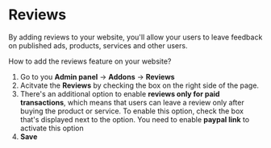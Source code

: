 # Reviews

By adding reviews to your website, you'll allow your users to leave feedback on published ads, products, services and other users.

How to add the reviews feature on your website?
1. Go to you **Admin panel** -> **Addons** -> **Reviews**
2.  Acitvate the **Reviews** by checking the box on the right side of the page. 
3. There's an additional option to enable **reviews only for paid transactions**, which means that users can leave a review only after buying the product or service. To enable this option, check the box that's displayed next to the option. You need to enable **paypal link** to activate this option
4. **Save** 
